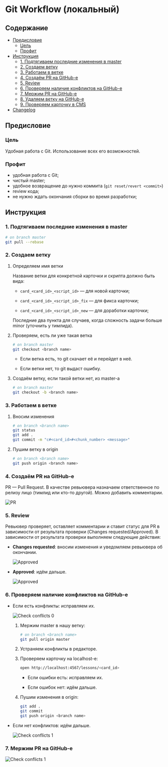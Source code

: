# Git Workflow (локальный)

## Содержание

- [Предисловие](#Предисловие)
    - [Цель](#Цель)
    - [Профит](#Профит)
- [Инструкция](#Инструкция)
    - [1. Подтягиваем последние изменения в master](#1-Подтягиваем-последние-изменения-в-master)
    - [2. Создаем ветку](#2-Создаем-ветку)
    - [3. Работаем в ветке](#3-Работаем-в-ветке)
    - [4. Создаём PR на GitHub-е](#4-Создаём-pr-на-github-е)
    - [5. Review](#5-review)
    - [6. Проверяем наличие конфликтов на GitHub-е](#6-Проверяем-наличие-конфликтов-на-github-е)
    - [7. Мержим PR на GitHub-е](#7-Мержим-pr-на-github-е)
    - [8. Удаляем ветку на GitHub-е](#8-Удаляем-ветку-на-github-е)
    - [9. Проверяем карточку в CMS](#9-Проверяем-карточку-в-cms)
- [Changelog](#changelog)

## Предисловие

### Цель

Удобная работа с Git. Использование всех его возможностей.

### Профит

- удобная работа с Git;
- чистый master;
- удобное возвращение до нужно коммита (`git reset/revert <commit>`)
- review кода;
- не нужно ждать окончания сборки во время разработки;

## Инструкция

### 1. Подтягиваем последние изменения в master

```bash
# on branch master
git pull --rebase
```

### 2. Создаем ветку

1. Определяем имя ветки

    Название ветки для конкретной карточки и скрипта должно быть вида:

    - `card_<card_id>_<script_id>` — для новой карточки;

    - `card_<card_id>_<script_id>_fix` — для фикса карточки;

    - `card_<card_id>_<script_id>_new` — для доработки карточки;

    Последние два пункта для случаев, когда сложность задачи больше minor (уточнить у тимлида).

2. Проверяем, есть ли уже такая ветка

    ```bash
    # on branch master
    git checkout <branch name>
    ```

    - Если ветка есть, то git скачает её и перейдет в неё.

    - Если ветки нет, то git выдаст ошибку.

3. Создаём ветку, если такой ветки нет, из master-а

    ```bash
    # on branch master
    git checkout -b <branch name>
    ```

### 3. Работаем в ветке

1. Вносим изменения

    ```bash
    # on branch <branch name>
    git status
    git add .
    git commit -m "c#<card_id>#<chunk_number> <message>"
    ```

2. Пушим ветку в origin

    ```bash
    # on branch <branch name>
    git push origin <branch name>
    ```

### 4. Создаём PR на GitHub-е

PR — Pull Request. В качестве ревьювера назначаем ответственное по релизу лицо (тимлид или кто-то другой). Можно добавить комментарии.

![PR](./_assets/images/pr.png)

### 5. Review

Ревьювер проверяет, оставляет комментарии и ставит статус для PR в зависимости от результата проверки (Changes requested/Approved). В зависимости от результата проверки выполняем следующие действия:

- **Changes requested**: вносим изменения и уведомляем ревьювера об окончании.

    ![Approved](./_assets/images/changes-requested.png)

- **Approved**: идём дальше.

    ![Approved](./_assets/images/approved.png)

### 6. Проверяем наличие конфликтов на GitHub-е

- Если есть конфликты: исправляем их.

  ![Check conflicts 0](./_assets/images/check-conflicts-0.png)

  1. Мержим master в нашу ветку:

      ```bash
      # on branch <branch name>
      git pull origin master
      ```

  2. Устраняем конфликты в редакторе.

  3. Проверяем карточку на localhost-е:

      ```bash
      open http://localhost:4567/lessons/<card_id>
      ```

      - Если ошибки есть: исправляем их.

      - Если ошибок нет: идём дальше.

  4. Пушим изменения в origin:

      ```bash
      git add .
      git commit
      git push origin <branch name>
      ```
- Если нет конфликтов: идём дальше.

    ![Check conflicts 1](./_assets/images/check-conflicts-1.png)

### 7. Мержим PR на GitHub-е

![Check conflicts 1](./_assets/images/merge.png)
